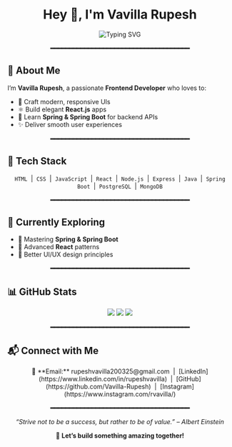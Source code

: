 <h1 align="center">Hey 👋, I'm Vavilla Rupesh</h1>

<p align="center">
  <img src="https://readme-typing-svg.demolab.com?font=Fira+Code&weight=600&size=24&duration=3000&pause=1000&color=0AB3FF&center=true&vCenter=true&width=600&lines=Frontend+Developer;Crafting+Modern+UIs;Exploring+Spring+%26+Spring+Boot" alt="Typing SVG" />
</p>

<!-- Fake Gradient Divider -->
<p align="center">
  <b>━━━━━━━━━━━━━━━━━━━━━━━━━━━━━━━━━━━━━</b>
</p>

## 💫 About Me

I’m **Vavilla Rupesh**, a passionate **Frontend Developer** who loves to:
- 🎨 Craft modern, responsive UIs
- ⚛️ Build elegant **React.js** apps
- 🌱 Learn **Spring & Spring Boot** for backend APIs
- ✨ Deliver smooth user experiences

<!-- Fake Gradient Divider -->
<p align="center">
  <b>━━━━━━━━━━━━━━━━━━━━━━━━━━━━━━━━━━━━━</b>
</p>

## 🧰 Tech Stack

<p align="center">
  <code>HTML</code> &nbsp;|&nbsp; <code>CSS</code> &nbsp;|&nbsp; <code>JavaScript</code> &nbsp;|&nbsp; <code>React</code> &nbsp;|&nbsp; <code>Node.js</code> &nbsp;|&nbsp; <code>Express</code> &nbsp;|&nbsp; <code>Java</code> &nbsp;|&nbsp; <code>Spring Boot</code> &nbsp;|&nbsp; <code>PostgreSQL</code> &nbsp;|&nbsp; <code>MongoDB</code>
</p>

<!-- Fake Gradient Divider -->
<p align="center">
  <b>━━━━━━━━━━━━━━━━━━━━━━━━━━━━━━━━━━━━━</b>
</p>

## 🚀 Currently Exploring

- 🌿 Mastering **Spring & Spring Boot**
- 🎯 Advanced **React** patterns
- 🧩 Better UI/UX design principles

<!-- Fake Gradient Divider -->
<p align="center">
  <b>━━━━━━━━━━━━━━━━━━━━━━━━━━━━━━━━━━━━━</b>
</p>

## 📊 GitHub Stats

<p align="center">
  <img src="https://github-readme-stats.vercel.app/api?username=Vavilla-Rupesh&show_icons=true&theme=tokyonight&hide_border=true" />
  <img src="https://github-readme-streak-stats.herokuapp.com?user=Vavilla-Rupesh&theme=tokyonight&hide_border=true" />
  <img src="https://github-readme-stats.vercel.app/api/top-langs/?username=Vavilla-Rupesh&layout=compact&theme=tokyonight&hide_border=true" />
</p>

<!-- Fake Gradient Divider -->
<p align="center">
  <b>━━━━━━━━━━━━━━━━━━━━━━━━━━━━━━━━━━━━━</b>
</p>

## 📬 Connect with Me

<p align="center">
  📧 **Email:** rupeshvavilla200325@gmail.com &nbsp;|&nbsp;
  [LinkedIn](https://www.linkedin.com/in/rupeshvavilla) &nbsp;|&nbsp;
  [GitHub](https://github.com/Vavilla-Rupesh) &nbsp;|&nbsp;
  [Instagram](https://www.instagram.com/rvavilla/)
</p>

<!-- Fake Gradient Divider -->
<p align="center">
  <b>━━━━━━━━━━━━━━━━━━━━━━━━━━━━━━━━━━━━━</b>
</p>

<p align="center">
  <i>“Strive not to be a success, but rather to be of value.” – Albert Einstein</i>
</p>

<p align="center">
  🚀 <b>Let’s build something amazing together!</b>
</p>
